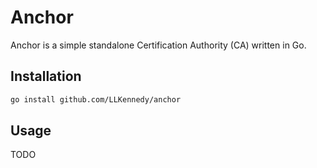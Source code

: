 # Anchor

Anchor is a simple standalone Certification Authority (CA) written in Go.

## Installation

```bash
go install github.com/LLKennedy/anchor
```

## Usage

TODO